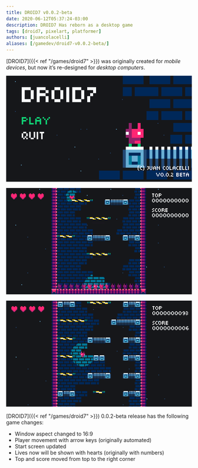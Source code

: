 ```yaml
---
title: DROID7 v0.0.2-beta
date: 2020-06-12T05:37:24-03:00
description: DROID7 Has reborn as a desktop game
tags: [droid7, pixelart, platformer]
authors: [juancolacelli]
aliases: [/gamedev/droid7-v0.0.2-beta/]
---
```


[DROID7]({{< ref "/games/droid7" >}}) was originally created for _mobile devices_, but now it’s re-designed for _desktop computers_.

![Start screen](screenshot_1.png)

![In game](screenshot_2.png)

![In game](screenshot_3.png)

[DROID7]({{< ref "/games/droid7" >}}) 0.0.2-beta release has the following game changes:

- Window aspect changed to 16:9
- Player movement with arrow keys (originally automated)
- Start screen updated
- Lives now will be shown with hearts (originally with numbers)
- Top and score moved from top to the right corner

